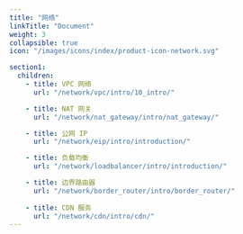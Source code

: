 ```yaml
---
title: "网络"
linkTitle: "Document"
weight: 3
collapsible: true
icon: "/images/icons/index/product-icon-network.svg"

section1:
  children:
    - title: VPC 网络
      url: "/network/vpc/intro/10_intro/"

    - title: NAT 网关
      url: "/network/nat_gateway/intro/nat_gateway/"

    - title: 公网 IP
      url: "/network/eip/intro/introduction/"

    - title: 负载均衡
      url: "/network/loadbalancer/intro/introduction/"

    - title: 边界路由器
      url: "/network/border_router/intro/border_router/"
      
    - title: CDN 服务
      url: "/network/cdn/intro/cdn/"
---
```


